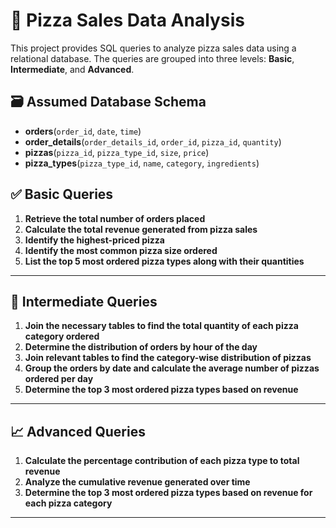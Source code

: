 # 🍕 Pizza Sales Data Analysis

This project provides SQL queries to analyze pizza sales data using a relational database. The queries are grouped into three levels: **Basic**, **Intermediate**, and **Advanced**.

## 🗃️ Assumed Database Schema

- **orders**(`order_id`, `date`, `time`)
- **order_details**(`order_details_id`, `order_id`, `pizza_id`, `quantity`)
- **pizzas**(`pizza_id`, `pizza_type_id`, `size`, `price`)
- **pizza_types**(`pizza_type_id`, `name`, `category`, `ingredients`)

## ✅ Basic Queries

1. **Retrieve the total number of orders placed**
2. **Calculate the total revenue generated from pizza sales**
3. **Identify the highest-priced pizza**
4. **Identify the most common pizza size ordered**
5. **List the top 5 most ordered pizza types along with their quantities**

---

## 🔄 Intermediate Queries

1. **Join the necessary tables to find the total quantity of each pizza category ordered**
2. **Determine the distribution of orders by hour of the day**
3. **Join relevant tables to find the category-wise distribution of pizzas**
4. **Group the orders by date and calculate the average number of pizzas ordered per day**
5. **Determine the top 3 most ordered pizza types based on revenue**

---

## 📈 Advanced Queries

1. **Calculate the percentage contribution of each pizza type to total revenue**
2. **Analyze the cumulative revenue generated over time**
3. **Determine the top 3 most ordered pizza types based on revenue for each pizza category**

---

